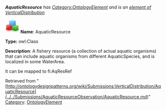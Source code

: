 ___AquaticResource__ has [Category:OntologyElement](../../Category/OntologyElement.md "Category:OntologyElement") and is an [element of](../../Property/ElementOf.md "Property:ElementOf") [VerticalDistribution](../../Submissions/VerticalDistribution.md "Submissions:VerticalDistribution")_


  




[![Class](../../images/thumb/2/27/Class.gif/45px-Class.gif)](../../Image/Class.gif.md "Class")
__Name__: AquaticResource 


__Type:__ owl:Class 


__Description__: A fishery resource (a collection of actual aquatic organisms) that can include aquatic organisms from different AquaticSpecies, and is localized in some WaterArea.


It can be mapped to fi:AqResRef 





Retrieved from "[http://ontologydesignpatterns.org/wiki/Submissions:VerticalDistribution/AquaticResource](../../Submissions/AquaticResourceObservation/AquaticResource.md)"
 [Category](http://ontologydesignpatterns.org/wiki/Special:Categories "Special:Categories"): [OntologyElement](../../Category/OntologyElement.md "Category:OntologyElement")